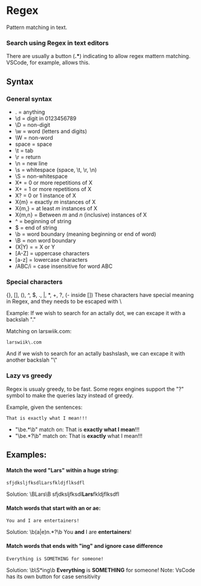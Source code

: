 # Regex
Pattern matching in text.

### Search using Regex in text editors
There are usually a button (**.\***) indicating to allow regex mattern matching. VSCode, for example, allows this.

## Syntax

### General syntax
* . = anything
* \d = digit in 0123456789
* \D = non-digit
* \w = word (letters and digits)
* \W = non-word
* space = space
* \t = tab
* \r = return
* \n = new line
* \s = whitespace (space, \t, \r, \n)
* \S = non-whitespace
* X* = 0 or more repetitions of X
* X+ = 1 or more repetitions of X
* X? = 0 or 1 instance of X
* X{m} = exactly *m* instances of X
* X{m,} = at least *m* instances of X
* X{m,n} = Between *m* and *n* (inclusive) instances of X
* ^ = beginning of string
* $ = end of string
* \b = word boundary (meaning beginning or end of word)
* \B = non word boundary
* (X|Y) = = X or Y
* [A-Z] = uppercase characters
* [a-z] = lowercase characters
* /ABC/i = case insensitive for word ABC

### Special characters
{}, [], (), ^, $, ., |, *, +, ?, (- inside [])
These characters have special meaning in Regex, and they needs to be escaped with \

Example:
If we wish to search for an actally dot, we can excape it with a backslah "\."

Matching on larswiik.com:
```
larswiik\.com
```

And if we wish to search for an actally bashslash, we can excape it with another backslah "\\"

### Lazy vs greedy
Regex is usualy greedy, to be fast. Some regex engines support the "?" symbol to make the queries lazy instead of greedy.

Example, given the sentences:
```
That is exactly what I mean!!!
```
* "\be.*\b" match on:
That is **exactly what I mean**!!!
* "\be.*?\b" match on:
That is **exactly** what I mean!!!

## Examples:

#### Match the word "Lars" within a huge string:
```
sfjdksljfksdlLarsfkldjflksdfl
```
Solution: \BLars\B
sfjdksljfksdl**Lars**fkldjflksdfl

#### Match words that start with an or ae:
```
You and I are entertainers!
```
Solution: \b(a|e)n.*?\b
You **and** I are **entertainers**!

#### Match words that ends with "ing" and ignore case difference
```
Everything is SOMETHING for someone!
```
Solution: \b\S*ing\b
**Everything** is **SOMETHING** for someone!
Note: VsCode has its own button for case sensitivity
